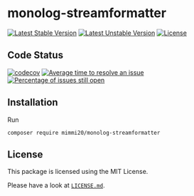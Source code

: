 # monolog-streamformatter

[![Latest Stable Version](https://poser.pugx.org/mimmi20/monolog-streamformatter/v/stable?format=flat-square)](https://packagist.org/packages/mimmi20/monolog-streamformatter)
[![Latest Unstable Version](https://poser.pugx.org/mimmi20/monolog-streamformatter/v/unstable?format=flat-square)](https://packagist.org/packages/mimmi20/monolog-streamformatter)
[![License](https://poser.pugx.org/mimmi20/monolog-streamformatter/license?format=flat-square)](https://packagist.org/packages/mimmi20/monolog-streamformatter)

## Code Status

[![codecov](https://codecov.io/gh/mimmi20/monolog-streamformatter/branch/master/graph/badge.svg)](https://codecov.io/gh/mimmi20/monolog-streamformatter)
[![Average time to resolve an issue](https://isitmaintained.com/badge/resolution/mimmi20/monolog-streamformatter.svg)](https://isitmaintained.com/project/mimmi20/monolog-streamformatter "Average time to resolve an issue")
[![Percentage of issues still open](https://isitmaintained.com/badge/open/mimmi20/monolog-streamformatter.svg)](https://isitmaintained.com/project/mimmi20/monolog-streamformatter "Percentage of issues still open")

## Installation

Run

```shell
composer require mimmi20/monolog-streamformatter
```

## License

This package is licensed using the MIT License.

Please have a look at [`LICENSE.md`](LICENSE.md).
